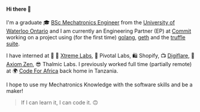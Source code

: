 
#### Hi there 👋

I'm a graduate 🎓 [BSc Mechatronics Engineer](https://uwaterloo.ca/future-students/programs/mechatronics-engineering) from the [University of Waterloo Ontario](https://uwaterloo.ca/) and I am currently an Engineering Partner (EP) at [Commit](https://github.com/commitdev) working on a project using (for the first time) [golang](https://github.com/golang), [geth](https://github.com/ethereum/go-ethereum) and the [truffle suite](https://www.trufflesuite.com/). 

I have interned at 👊 📱 [Xtreme Labs](https://betakit.com/torontos-xtreme-labs-acquired-by-pivotal-for-65-million-cash/), 📱 Pivotal Labs, 🛍️ Shopify, 📺 [Digiflare](https://github.com/karimkawambwa/roku-framework), 🐻 [Axiom Zen](https://www.axiomzen.co/news/article/need-help-just-knock), 😎 Thalmic Labs. I previously worked full time (partially remote) at 🌍 [Code For Africa](https://github.com/CodeForAfrica) back home in Tanzania.

I hope to use my Mechatronics Knowledge with the software skills and be a maker!

> If I can learn it, I can code it. 🙃

<!--
**karimkawambwa/karimkawambwa** is a ✨ _special_ ✨ repository because its `README.md` (this file) appears on your GitHub profile.

Here are some ideas to get you started:

- 🔭 I’m currently working on ...
- 🌱 I’m currently learning ...
- 👯 I’m looking to collaborate on ...
- 🤔 I’m looking for help with ...
- 💬 Ask me about ...
- 📫 How to reach me: ...
- 😄 Pronouns: ...
- ⚡ Fun fact: ...
-->
